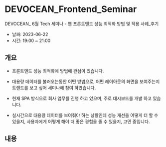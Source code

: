 # DEVOCEAN_Frontend_Seminar
DEVOCEAN_ 6월 Tech 세미나 - 웹 프론트엔드 성능 최적화 방법 및 적용 사례_후기

* 날짜: 2023-06-22
* 시간: 19:00 ~ 21:00

개요
-----
* 프론트엔드 성능 최적화에 방법에 관심이 있습니다.
* 대용량 데이터를 불러오는동안 어떤 방법으로, 어떤 레이아웃의  화면을 보여주는지 트렌드를 보고 싶어 세미나에 참여 하였습니다.

* 현재 SPA 방식으로 회사 업무를 진행 하고 있으며, 주로 대시보드를 개발 하고 있습니다.
* 실시간으로 대용량 데이터를 보여줘야 하는 상황인데 성능 개선을 어떻게 더 할 수 있을지, 사용자에게 어떻게 해야 더 좋은 경험을 줄 수 있을지, 고민 중입니다.
 
내용
-----------------------


